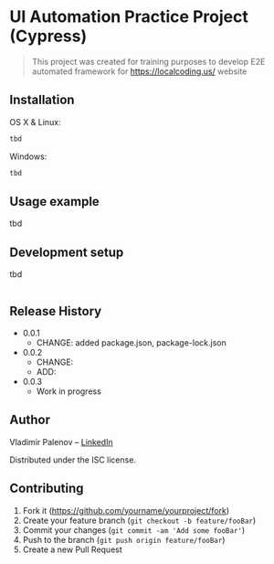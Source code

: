 # UI Automation Practice Project (Cypress)
> This project was created for training purposes to develop E2E automated framework for https://localcoding.us/ website

## Installation

OS X & Linux:

```sh
tbd
```

Windows:

```sh
tbd
```

## Usage example

tbd

## Development setup

tbd

```sh

```

## Release History

* 0.0.1
    * CHANGE: added package.json, package-lock.json
* 0.0.2
    * CHANGE: 
    * ADD: 
* 0.0.3
    * Work in progress

## Author

Vladimir Palenov – [LinkedIn](https://www.linkedin.com/in/vlad-palenov/)

Distributed under the ISC license.

## Contributing

1. Fork it (<https://github.com/yourname/yourproject/fork>)
2. Create your feature branch (`git checkout -b feature/fooBar`)
3. Commit your changes (`git commit -am 'Add some fooBar'`)
4. Push to the branch (`git push origin feature/fooBar`)
5. Create a new Pull Request

